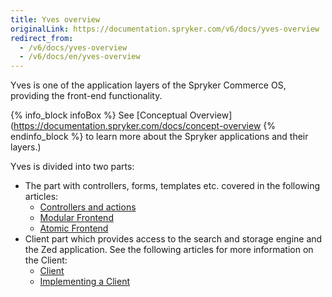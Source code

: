 ```yaml
---
title: Yves overview
originalLink: https://documentation.spryker.com/v6/docs/yves-overview
redirect_from:
  - /v6/docs/yves-overview
  - /v6/docs/en/yves-overview
---
```


Yves is one of the application layers of the Spryker Commerce OS, providing the front-end functionality. 

{% info_block infoBox %}
See [Conceptual Overview](https://documentation.spryker.com/docs/concept-overview
{% endinfo_block %} to learn more about the Spryker applications and their layers.)

Yves is divided into two parts:

* The part with controllers, forms, templates etc. covered in the following articles:
    * [Controllers and actions](https://documentation.spryker.com/docs/yves-controllers-actions )
    * [Modular Frontend](https://documentation.spryker.com/docs/modular-frontend)
    * [Atomic Frontend](https://documentation.spryker.com/docs/atomic-frontend)
 * Client part which provides access to the search and storage engine and the Zed application. See the following articles for more information on the Client:
     * [Client](https://documentation.spryker.com/docs/client )
     * [Implementing a Client](https://documentation.spryker.com/docs/implementing-a-client )
